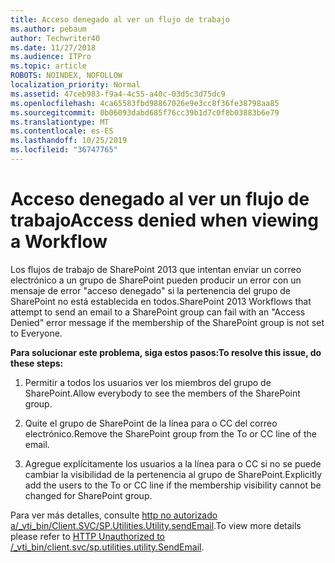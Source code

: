 ```yaml
---
title: Acceso denegado al ver un flujo de trabajo
ms.author: pebaum
author: Techwriter40
ms.date: 11/27/2018
ms.audience: ITPro
ms.topic: article
ROBOTS: NOINDEX, NOFOLLOW
localization_priority: Normal
ms.assetid: 47ceb983-f9a4-4c55-a40c-03d5c3d75dc9
ms.openlocfilehash: 4ca65583fbd98867026e9e3cc8f36fe38798aa85
ms.sourcegitcommit: 0b06093dabd685f76cc39b1d7c0f8b03883b6e79
ms.translationtype: MT
ms.contentlocale: es-ES
ms.lasthandoff: 10/25/2019
ms.locfileid: "36747765"
---
```

# <a name="access-denied-when-viewing-a-workflow"></a><span data-ttu-id="6e18e-102">Acceso denegado al ver un flujo de trabajo</span><span class="sxs-lookup"><span data-stu-id="6e18e-102">Access denied when viewing a Workflow</span></span>

<span data-ttu-id="6e18e-103">Los flujos de trabajo de SharePoint 2013 que intentan enviar un correo electrónico a un grupo de SharePoint pueden producir un error con un mensaje de error "acceso denegado" si la pertenencia del grupo de SharePoint no está establecida en todos.</span><span class="sxs-lookup"><span data-stu-id="6e18e-103">SharePoint 2013 Workflows that attempt to send an email to a SharePoint group can fail with an "Access Denied" error message if the membership of the SharePoint group is not set to Everyone.</span></span>
  
 <span data-ttu-id="6e18e-104">**Para solucionar este problema, siga estos pasos:**</span><span class="sxs-lookup"><span data-stu-id="6e18e-104">**To resolve this issue, do these steps:**</span></span>
  
 1. <span data-ttu-id="6e18e-105">Permitir a todos los usuarios ver los miembros del grupo de SharePoint.</span><span class="sxs-lookup"><span data-stu-id="6e18e-105">Allow everybody to see the members of the SharePoint group.</span></span>
  
 2. <span data-ttu-id="6e18e-106">Quite el grupo de SharePoint de la línea para o CC del correo electrónico.</span><span class="sxs-lookup"><span data-stu-id="6e18e-106">Remove the SharePoint group from the To or CC line of the email.</span></span>
  
 3. <span data-ttu-id="6e18e-107">Agregue explícitamente los usuarios a la línea para o CC si no se puede cambiar la visibilidad de la pertenencia al grupo de SharePoint.</span><span class="sxs-lookup"><span data-stu-id="6e18e-107">Explicitly add the users to the To or CC line if the membership visibility cannot be changed for SharePoint group.</span></span>
  
<span data-ttu-id="6e18e-108">Para ver más detalles, consulte [http no autorizado a/_vti_bin/Client.SVC/SP.Utilities.Utility.sendEmail](https://go.microsoft.com/fwlink/?linkid=2044694&amp;clcid=0x409).</span><span class="sxs-lookup"><span data-stu-id="6e18e-108">To view more details please refer to [HTTP Unauthorized to /_vti_bin/client.svc/sp.utilities.utility.SendEmail](https://go.microsoft.com/fwlink/?linkid=2044694&amp;clcid=0x409).</span></span>
  